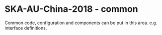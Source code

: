 # SKA-AU-China-2018 - **common**

Common code, configuration and components can be put in this area.
e.g. interface definitions.
